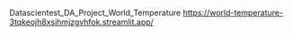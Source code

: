 Datascientest_DA_Project_World_Temperature
https://world-temperature-3tqkeojh8xsihmjzgvhfok.streamlit.app/
